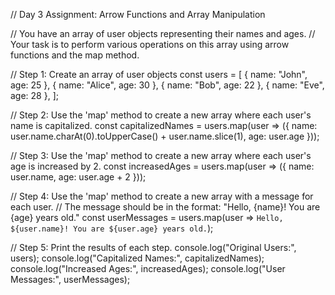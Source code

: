 // Day 3 Assignment: Arrow Functions and Array Manipulation

// You have an array of user objects representing their names and ages.
// Your task is to perform various operations on this array using arrow functions and the map method.

// Step 1: Create an array of user objects
const users = [
{ name: "John", age: 25 },
{ name: "Alice", age: 30 },
{ name: "Bob", age: 22 },
{ name: "Eve", age: 28 },
];

// Step 2: Use the 'map' method to create a new array where each user's name is capitalized.
const capitalizedNames = users.map(user => ({
name: user.name.charAt(0).toUpperCase() + user.name.slice(1),
age: user.age
}));

// Step 3: Use the 'map' method to create a new array where each user's age is increased by 2.
const increasedAges = users.map(user => ({
name: user.name,
age: user.age + 2
}));

// Step 4: Use the 'map' method to create a new array with a message for each user.
// The message should be in the format: "Hello, {name}! You are {age} years old."
const userMessages = users.map(user => `Hello, ${user.name}! You are ${user.age} years old.`);

// Step 5: Print the results of each step.
console.log("Original Users:", users);
console.log("Capitalized Names:", capitalizedNames);
console.log("Increased Ages:", increasedAges);
console.log("User Messages:", userMessages);
